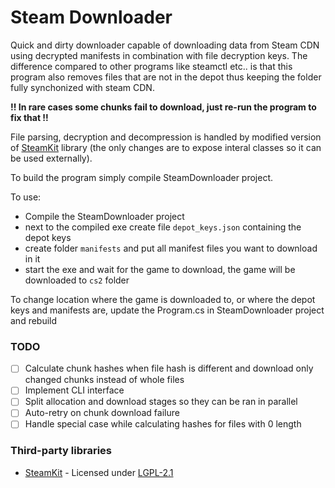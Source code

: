 # Steam Downloader

Quick and dirty downloader capable of downloading data from Steam CDN using decrypted manifests in combination with file decryption keys. The difference compared to other programs like steamctl etc.. is that this program also removes files that are not in the depot thus keeping the folder fully synchonized with steam CDN.

**!! In rare cases some chunks fail to download, just re-run the program to fix that !!**

File parsing, decryption and decompression is handled by modified version of [SteamKit](https://github.com/SteamRE/SteamKit) library (the only changes are to expose interal classes so it can be used externally).

To build the program simply compile SteamDownloader project.

To use:
- Compile the SteamDownloader project
- next to the compiled exe create file `depot_keys.json` containing the depot keys
- create folder `manifests` and put all manifest files you want to download in it
- start the exe and wait for the game to download, the game will be downloaded to `cs2` folder

To change location where the game is downloaded to, or where the depot keys and manifests are, update the Program.cs in SteamDownloader project and rebuild

### TODO
- [ ] Calculate chunk hashes when file hash is different and download only changed chunks instead of whole files
- [ ] Implement CLI interface
- [ ] Split allocation and download stages so they can be ran in parallel
- [ ] Auto-retry on chunk download failure
- [ ] Handle special case while calculating hashes for files with 0 length

### Third-party libraries
- [SteamKit](https://github.com/SteamRE/SteamKit) - Licensed under [LGPL-2.1](https://github.com/SteamRE/SteamKit/blob/master/LICENSE)